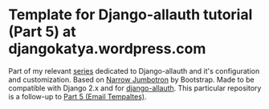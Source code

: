 # Template for Django-allauth tutorial (Part 5) at djangokatya.wordpress.com
Part of my relevant [series](https://djangokatya.wordpress.com/category/series/django-allauth/) dedicated to Django-allauth and it's configuration and customization.
Based on [Narrow Jumbotron](https://getbootstrap.ru/docs/3.3.7/examples/jumbotron-narrow/) by Bootstrap.
Made to be compatible with Django 2.x and for [django-allauth](https://github.com/pennersr/django-allauth).
This particular repository is a follow-up to [Part 5 (Email Tempaltes)](https://djangokatya.wordpress.com/2020/09/03/django-allauth-tutorial-part-5-email-template/).
